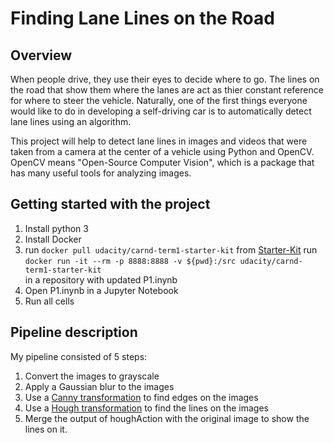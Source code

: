 # **Finding Lane Lines on the Road** 

## **Overview**

When people drive, they use their eyes to decide where to go.  The lines on the road that show
them where the lanes are act as thier constant reference for where to steer the vehicle. Naturally, 
one of the first things everyone would like to do in developing a self-driving car is to automatically 
detect lane lines using an algorithm.

This project will help to detect lane lines in images and videos that were taken from a camera at 
the center of a vehicle using Python and OpenCV. OpenCV means "Open-Source Computer Vision", 
which is a package that has many useful tools for analyzing images.  

## Getting started with the project
1. Install python 3
1. Install Docker
1. run  ```docker pull udacity/carnd-term1-starter-kit``` 
    from [Starter-Kit](https://github.com/udacity/CarND-Term1-Starter-Kit/blob/master/README.md)
    run ```docker run -it --rm -p 8888:8888 -v ${pwd}:/src udacity/carnd-term1-starter-kit```  
    in a repository with updated P1.inynb
1. Open P1.inynb in a Jupyter Notebook
1. Run all cells
    
##  Pipeline description 

My pipeline consisted of 5 steps:
1. Convert the images to grayscale
2. Apply a Gaussian blur to the images
3. Use a [Canny transformation](https://en.wikipedia.org/wiki/Canny_edge_detector) to find edges on the images
4. Use a [Hough transformation](https://en.wikipedia.org/wiki/Hough_transform) to find the lines on the images
5. Merge the output of houghAction with the original image to show the lines on it.
